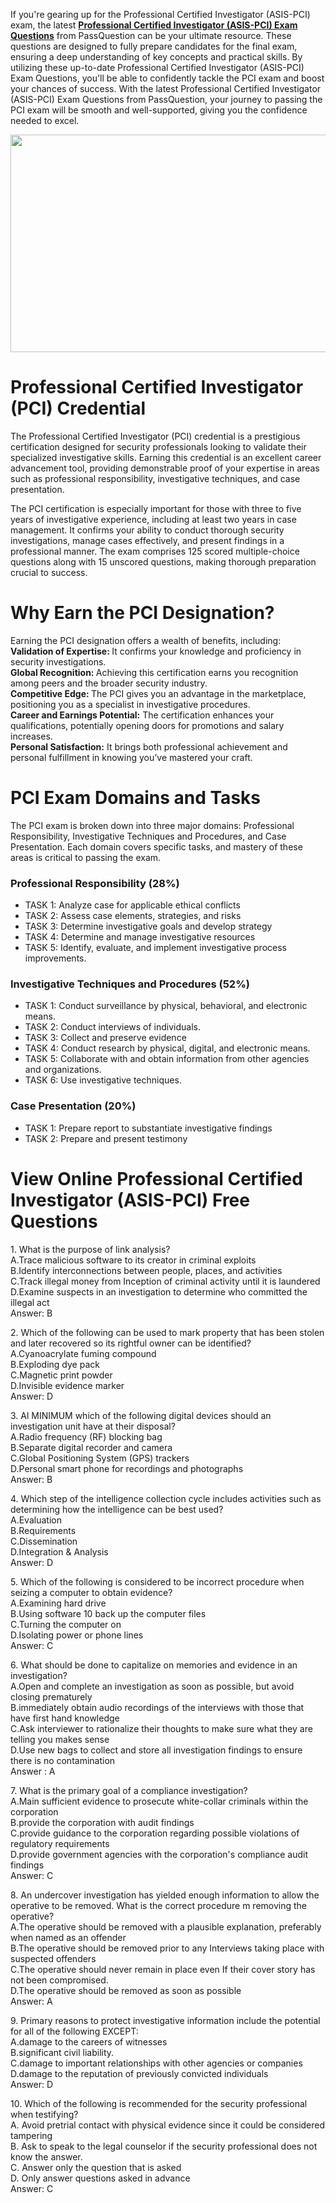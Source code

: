 <p>If you&#39;re gearing up for the Professional Certified Investigator (ASIS-PCI) exam, the latest <strong><a href="https://www.passquestion.com/asis-pci.html">Professional Certified Investigator (ASIS-PCI) Exam Questions</a></strong> from PassQuestion can be your ultimate resource. These questions are designed to fully prepare candidates for the final exam, ensuring a deep understanding of key concepts and practical skills. By utilizing these up-to-date Professional Certified Investigator (ASIS-PCI) Exam Questions, you&#39;ll be able to confidently tackle the PCI exam and boost your chances of success. With the latest Professional Certified Investigator (ASIS-PCI) Exam Questions from PassQuestion, your journey to passing the PCI exam will be smooth and well-supported, giving you the confidence needed to excel.</p>

<p><img alt="" src="https://www.passquestion.com/uploads/pqcom/images/20241011/a7ad8c4e649e53c0203242657b797a25.jpg" style="height:348px; width:618px" /></p>

<h1>Professional Certified Investigator (PCI) Credential</h1>

<p>The Professional Certified Investigator (PCI) credential is a prestigious certification designed for security professionals looking to validate their specialized investigative skills. Earning this credential is an excellent career advancement tool, providing demonstrable proof of your expertise in areas such as professional responsibility, investigative techniques, and case presentation.</p>

<p>The PCI certification is especially important for those with three to five years of investigative experience, including at least two years in case management. It confirms your ability to conduct thorough security investigations, manage cases effectively, and present findings in a professional manner. The exam comprises 125 scored multiple-choice questions along with 15 unscored questions, making thorough preparation crucial to success.</p>

<h1>Why Earn the PCI Designation?</h1>

<p>Earning the PCI designation offers a wealth of benefits, including:<br />
<strong>Validation of Expertise: </strong>It confirms your knowledge and proficiency in security investigations.<br />
<strong>Global Recognition: </strong>Achieving this certification earns you recognition among peers and the broader security industry.<br />
<strong>Competitive Edge: </strong>The PCI gives you an advantage in the marketplace, positioning you as a specialist in investigative procedures.<br />
<strong>Career and Earnings Potential:</strong> The certification enhances your qualifications, potentially opening doors for promotions and salary increases.<br />
<strong>Personal Satisfaction:</strong> It brings both professional achievement and personal fulfillment in knowing you&rsquo;ve mastered your craft.</p>

<h1>PCI Exam Domains and Tasks</h1>

<p>The PCI exam is broken down into three major domains: Professional Responsibility, Investigative Techniques and Procedures, and Case Presentation. Each domain covers specific tasks, and mastery of these areas is critical to passing the exam.</p>

<h3>Professional Responsibility (28%)</h3>

<ul>
	<li>TASK 1: Analyze case for applicable ethical conflicts</li>
	<li>TASK 2: Assess case elements, strategies, and risks</li>
	<li>TASK 3: Determine investigative goals and develop strategy</li>
	<li>TASK 4: Determine and manage investigative resources</li>
	<li>TASK 5: Identify, evaluate, and implement investigative process improvements.</li>
</ul>

<h3>Investigative Techniques and Procedures (52%)&nbsp;</h3>

<ul>
	<li>TASK 1: Conduct surveillance by physical, behavioral, and electronic means.</li>
	<li>TASK 2: Conduct interviews of individuals.</li>
	<li>TASK 3: Collect and preserve evidence</li>
	<li>TASK 4: Conduct research by physical, digital, and electronic means.</li>
	<li>TASK 5: Collaborate with and obtain information from other agencies and organizations.</li>
	<li>TASK 6: Use investigative techniques.&nbsp;</li>
</ul>

<h3>Case Presentation (20%)</h3>

<ul>
	<li>TASK 1: Prepare report to substantiate investigative findings</li>
	<li>TASK 2: Prepare and present testimony</li>
</ul>

<h1>View Online Professional Certified Investigator (ASIS-PCI) Free Questions</h1>

<p>1. What is the purpose of link analysis?<br />
A.Trace malicious software to its creator in criminal exploits<br />
B.Identify interconnections between people, places, and activities<br />
C.Track illegal money from Inception of criminal activity until it is laundered<br />
D.Examine suspects in an investigation to determine who committed the illegal act<br />
Answer: B</p>

<p>2. Which of the following can be used to mark property that has been stolen and later recovered so its rightful owner can be identified?<br />
A.Cyanoacrylate fuming compound<br />
B.Exploding dye pack<br />
C.Magnetic print powder<br />
D.Invisible evidence marker<br />
Answer: D</p>

<p>3. Al MINIMUM which of the following digital devices should an investigation unit have at their disposal?<br />
A.Radio frequency (RF) blocking bag<br />
B.Separate digital recorder and camera<br />
C.Global Positioning System (GPS) trackers<br />
D.Personal smart phone for recordings and photographs<br />
Answer: B</p>

<p>4. Which step of the intelligence collection cycle includes activities such as determining how the intelligence can be best used?<br />
A.Evaluation<br />
B.Requirements<br />
C.Dissemination<br />
D.Integration &amp; Analysis<br />
Answer: D</p>

<p>5. Which of the following is considered to be incorrect procedure when seizing a computer to obtain evidence?<br />
A.Examining hard drive<br />
B.Using software 10 back up the computer files<br />
C.Turning the computer on<br />
D.Isolating power or phone lines<br />
Answer: C</p>

<p>6. What should be done to capitalize on memories and evidence in an investigation?<br />
A.Open and complete an investigation as soon as possible, but avoid closing prematurely<br />
B.immediately obtain audio recordings of the interviews with those that have first hand knowledge<br />
C.Ask interviewer to rationalize their thoughts to make sure what they are telling you makes sense<br />
D.Use new bags to collect and store all investigation findings to ensure there is no contamination<br />
Answer : A</p>

<p>7. What is the primary goal of a compliance investigation?<br />
A.Main sufficient evidence to prosecute white-collar criminals within the corporation<br />
B.provide the corporation with audit findings<br />
C.provide guidance to the corporation regarding possible violations of regulatory requirements<br />
D.provide government agencies with the corporation&#39;s compliance audit findings<br />
Answer: C</p>

<p>8. An undercover investigation has yielded enough information to allow the operative to be removed. What is the correct procedure m removing the operative?<br />
A.The operative should be removed with a plausible explanation, preferably when named as an offender<br />
B.The operative should be removed prior to any Interviews taking place with suspected offenders<br />
C.The operative should never remain in place even If their cover story has not been compromised.<br />
D.The operative should be removed as soon as possible<br />
Answer: A</p>

<p>9. Primary reasons to protect investigative information include the potential for all of the following EXCEPT:<br />
A.damage to the careers of witnesses<br />
B.significant civil liability.<br />
C.damage to important relationships with other agencies or companies<br />
D.damage to the reputation of previously convicted individuals<br />
Answer: D</p>

<p>10. Which of the following is recommended for the security professional when testifying?<br />
A. Avoid pretrial contact with physical evidence since it could be considered tampering<br />
B. Ask to speak to the legal counselor if the security professional does not know the answer.<br />
C. Answer only the question that is asked<br />
D. Only answer questions asked in advance<br />
Answer: C</p>
